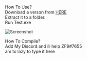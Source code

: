 How To Use?   
Download a verson from [HERE](https://github.com/zf9/FiveM-Launcher/releases)   
Extract it to a folder.   
Run Test.exe
    
![Screenshot]([screenshot.png](https://cdn.discordapp.com/attachments/1020659508739059783/1093235848067158036/image.png))

    
How To Compile?   
Add My Discord and ill help ZF9#7655   
am to lazy to type it here
